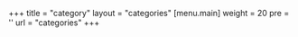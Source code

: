 +++
title = "category"
layout = "categories"
[menu.main]
  weight = 20
  pre = '<i class="fas fa-fw fa-folder"></i>'
  url = "categories"
+++
